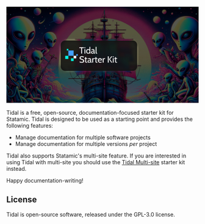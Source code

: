 ![](.art/banner.jpg)

Tidal is a free, open-source, documentation-focused starter kit for Statamic. Tidal is designed to be used as a starting point and provides the following features:

* Manage documentation for multiple software projects
* Manage documentation for multiple versions *per* project

Tidal also supports Statamic's multi-site feature. If you are interested in using Tidal with multi-site you should use the [Tidal Multi-site](https://github.com/stillat/tidal-multisite) starter kit instead.

Happy documentation-writing!

## License

Tidal is open-source software, released under the GPL-3.0 license.
